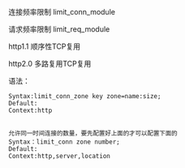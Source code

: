 连接频率限制
limit_conn_module


请求频率限制
limit_req_module




http1.1  顺序性TCP复用

http2.0   多路复用TCP复用




语法：
```
Syntax:limit_conn_zone key zone=name:size;
Default:
Context:http


允许同一时间连接的数量，要先配置好上面的才可以配置下面的
Syntax：limit_conn zone number;
Default:
Context:http,server,location
```
